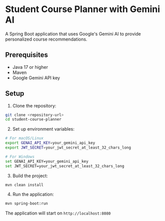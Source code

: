 # Student Course Planner with Gemini AI

A Spring Boot application that uses Google's Gemini AI to provide personalized course recommendations.

## Prerequisites

- Java 17 or higher
- Maven
- Google Gemini API key

## Setup

1. Clone the repository:
```bash
git clone <repository-url>
cd student-course-planner
```

2. Set up environment variables:
```bash
# For macOS/Linux
export GENAI_API_KEY=your_gemini_api_key
export JWT_SECRET=your_jwt_secret_at_least_32_chars_long

# For Windows
set GENAI_API_KEY=your_gemini_api_key
set JWT_SECRET=your_jwt_secret_at_least_32_chars_long
```

3. Build the project:
```bash
mvn clean install
```

4. Run the application:
```bash
mvn spring-boot:run
```

The application will start on `http://localhost:8080`
